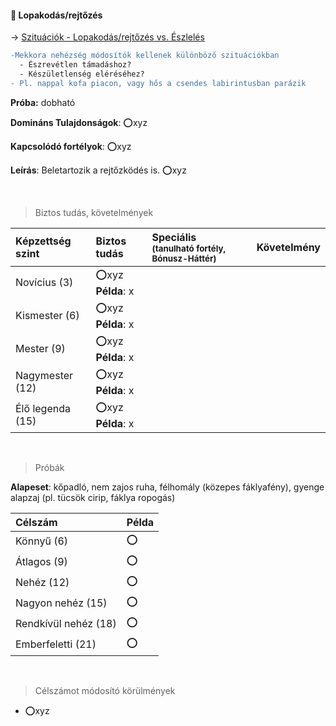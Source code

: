 #### 🔵 Lopakodás/rejtőzés

→ [Szituációk - Lopakodás/rejtőzés vs. Észlelés](https://github.com/kaktusztea/km100/wiki/STUDY.szituaciok#lopakod%C3%A1srejt%C5%91z%C3%A9s-vs-%C3%A9szlel%C3%A9s)
````diff
-Mekkora nehézség módosítók kellenek különböző szituációkban
  - Észrevétlen támadáshoz?
  - Készületlenség eléréséhez?
- Pl. nappal kofa piacon, vagy hős a csendes labirintusban parázik
````

**Próba:** dobható

**Domináns Tulajdonságok**: ⭕xyz

**Kapcsolódó fortélyok**: ⭕xyz

**Leírás**: Beletartozik a rejtőzködés is. ⭕xyz

<br />

> Biztos tudás, követelmények

| Képzettség szint | Biztos tudás              | Speciális <br /><sub>(tanulható fortély, Bónusz-Háttér)</sub> | Követelmény |
|:---------------- |:------------------------- |:------------------------------------------------------------- |:-----------:|
| Novícius (3)     | ⭕xyz <br /> **Példa**: x |                                                               |             |
| Kismester (6)    | ⭕xyz <br /> **Példa**: x |                                                               |             |
| Mester (9)       | ⭕xyz <br /> **Példa**: x |                                                               |             |
| Nagymester (12)  | ⭕xyz <br /> **Példa**: x |                                                               |             |
| Élő legenda (15) | ⭕xyz <br /> **Példa**: x |                                                               |             |

<br />

> Próbák

**Alapeset**: kőpadló, nem zajos ruha, félhomály (közepes fáklyafény), gyenge alapzaj (pl. tücsök cirip, fáklya ropogás)

| Célszám | Példa  |
| :----------- | :----------- |
| Könnyű       (6)  | ⭕ |
| Átlagos      (9)  | ⭕ |
| Nehéz        (12) | ⭕ |
| Nagyon nehéz (15) | ⭕ |
| Rendkívül nehéz (18) | ⭕ |
| Emberfeletti (21) | ⭕ |

<br />

> Célszámot módosító körülmények

- ⭕xyz
